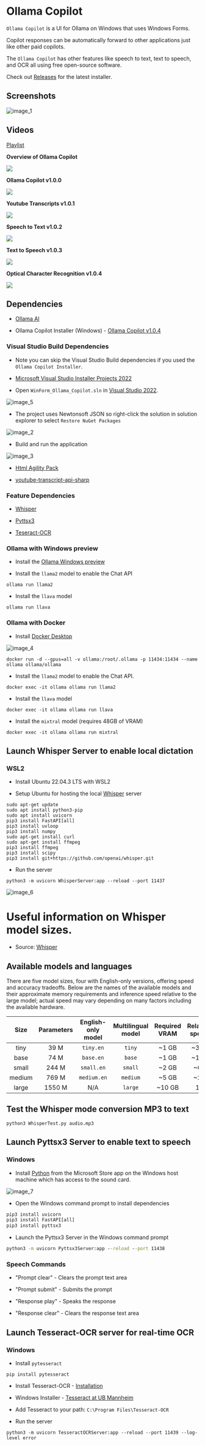 # Ollama Copilot

`Ollama Copilot` is a UI for Ollama on Windows that uses Windows Forms.

Copilot responses can be automatically forward to other applications just like other paid copilots.

The `Ollama Copilot` has other features like speech to text, text to speech, and OCR all using free open-source software.

Check out [Releases](https://github.com/tgraupmann/WinForm_Ollama_Copilot/releases) for the latest installer.

## Screenshots

![image_1](images/image_1.png)

## Videos

[Playlist](https://www.youtube.com/playlist?list=PL4mjXeDqRBMTj8hd6OOv5u0qhJVZ32upw)

**Overview of Ollama Copilot**

<a target="_blank" href="https://www.youtube.com/watch?v=4mKgcgBTwCo"><img src="https://img.youtube.com/vi/4mKgcgBTwCo/0.jpg"/></a>

**Ollama Copilot v1.0.0**

<a target="_blank" href="https://www.youtube.com/watch?v=Jh6jCRSlclk"><img src="https://img.youtube.com/vi/Jh6jCRSlclk/0.jpg"/></a>

**Youtube Transcripts v1.0.1**

<a target="_blank" href="https://www.youtube.com/watch?v=lY-6ZdsuHS8"><img src="https://img.youtube.com/vi/lY-6ZdsuHS8/0.jpg"/></a>

**Speech to Text v1.0.2**

<a target="_blank" href="https://www.youtube.com/watch?v=BBn0__pgHIA"><img src="https://img.youtube.com/vi/BBn0__pgHIA/0.jpg"/></a>

**Text to Speech v1.0.3**

<a target="_blank" href="https://www.youtube.com/watch?v=rVadgr7rnVk"><img src="https://img.youtube.com/vi/rVadgr7rnVk/0.jpg"/></a>

**Optical Character Recognition v1.0.4**

<a target="_blank" href="https://www.youtube.com/watch?v=WHM-Bc9k04E"><img src="https://img.youtube.com/vi/WHM-Bc9k04E/0.jpg"/></a>

## Dependencies

* [Ollama AI](https://ollama.ai)

* Ollama Copilot Installer (Windows) - [Ollama Copilot v1.0.4](https://github.com/tgraupmann/WinForm_Ollama_Copilot/releases/tag/v1.0.4)

### Visual Studio Build Dependencies

* Note you can skip the Visual Studio Build dependencies if you used the `Ollama Copilot Installer`.

* [Microsoft Visual Studio Installer Projects 2022](https://marketplace.visualstudio.com/items?itemName=VisualStudioClient.MicrosoftVisualStudio2022InstallerProjects)

* Open `WinForm_Ollama_Copilot.sln` in [Visual Studio 2022](https://visualstudio.microsoft.com/).

![image_5](/images/image_5.png)

* The project uses Newtonsoft JSON so right-click the solution in solution explorer to select `Restore NuGet Packages`

![image_2](images/image_2.png)

* Build and run the application

![image_3](images/image_3.png)

* [Html Agility Pack](https://html-agility-pack.net/)

* [youtube-transcript-api-sharp](https://github.com/BobLd/youtube-transcript-api-sharp)

### Feature Dependencies

* [Whisper](https://github.com/openai/whisper.git)

* [Pyttsx3](https://pypi.org/project/pyttsx3/)

* [Teseract-OCR](https://tesseract-ocr.github.io/tessdoc/Installation.html)

### Ollama with Windows preview

* Install the [Ollama Windows preview](https://github.com/ollama/ollama)

* Install the `llama2` model to enable the Chat API

```shell
ollama run llama2
```

* Install the `llava` model

```shell
ollama run llava
```

### Ollama with Docker

* Install [Docker Desktop](https://www.docker.com/products/docker-desktop/)

![image_4](images/image_4.png)

```shell
docker run -d --gpus=all -v ollama:/root/.ollama -p 11434:11434 --name ollama ollama/ollama
```

* Install the `llama2` model to enable the Chat API.

```shell
docker exec -it ollama ollama run llama2
```

* Install the `llava` model

```shell
docker exec -it ollama ollama run llava
```

* Install the `mixtral` model (requires 48GB of VRAM)

```shell
docker exec -it ollama ollama run mixtral
```

## Launch Whisper Server to enable local dictation

### WSL2

* Install Ubuntu 22.04.3 LTS with WSL2

* Setup Ubuntu for hosting the local [Whisper](https://openai.com/research/whisper) server

```shell
sudo apt-get update
sudo apt install python3-pip
sudo apt install uvicorn
pip3 install FastAPI[all]
pip3 install uvloop
pip3 install numpy
sudo apt-get install curl
sudo apt-get install ffmpeg
pip3 install ffmpeg
pip3 install scipy
pip3 install git+https://github.com/openai/whisper.git
```

* Run the server

```shell
python3 -m uvicorn WhisperServer:app --reload --port 11437
```

![image_6](images/image_6.png)

# Useful information on Whisper model sizes.

* Source: [Whisper](https://github.com/openai/whisper)

## Available models and languages

There are five model sizes, four with English-only versions, offering speed and accuracy tradeoffs. Below are the names of the available models and their approximate memory requirements and inference speed relative to the large model; actual speed may vary depending on many factors including the available hardware.

|  Size  | Parameters | English-only model | Multilingual model | Required VRAM | Relative speed |
|:------:|:----------:|:------------------:|:------------------:|:-------------:|:--------------:|
|  tiny  |    39 M    |     `tiny.en`      |       `tiny`       |     ~1 GB     |      ~32x      |
|  base  |    74 M    |     `base.en`      |       `base`       |     ~1 GB     |      ~16x      |
| small  |   244 M    |     `small.en`     |      `small`       |     ~2 GB     |      ~6x       |
| medium |   769 M    |    `medium.en`     |      `medium`      |     ~5 GB     |      ~2x       |
| large  |   1550 M   |        N/A         |      `large`       |    ~10 GB     |       1x       |

## Test the Whisper mode conversion MP3 to text

```shell
python3 WhisperTest.py audio.mp3
```

## Launch Pyttsx3 Server to enable text to speech

### Windows

* Install [Python](https://apps.microsoft.com/detail/9NRWMJP3717K?hl=en-us&gl=US) from the Microsoft Store app on the Windows host machine which has access to the sound card.

![image_7](images/image_7.png)

* Open the Windows command prompt to install dependencies

```cmd
pip3 install uvicorn
pip3 install FastAPI[all]
pip3 install pyttsx3
```

* Launch the Pyttsx3 Server in the Windows command prompt

```cmd
python3 -m uvicorn Pyttsx3Server:app --reload --port 11438
```

### Speech Commands

* "Prompt clear" - Clears the prompt text area

* "Prompt submit" - Submits the prompt

* "Response play" - Speaks the response

- "Response clear" - Clears the response text area

## Launch Tesseract-OCR server for real-time OCR

### Windows

* Install `pytesseract`

```shell
pip install pytesseract
```

* Install Tesseract-OCR - [Installation](https://tesseract-ocr.github.io/tessdoc/Installation.html)

* Windows Installer - [Tesseract at UB Mannheim](https://github.com/UB-Mannheim/tesseract/wiki)

* Add Tesseract to your path: `C:\Program Files\Tesseract-OCR`

* Run the server

```shell
python3 -m uvicorn TesseractOCRServer:app --reload --port 11439 --log-level error
```
